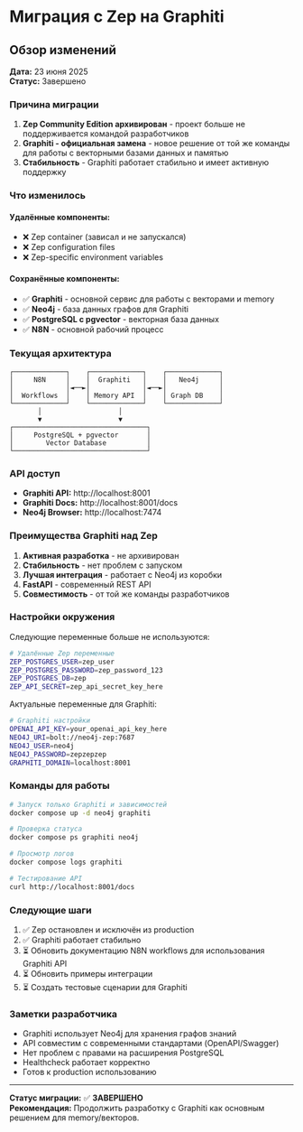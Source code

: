 # Миграция с Zep на Graphiti

## Обзор изменений

**Дата:** 23 июня 2025  
**Статус:** Завершено  

### Причина миграции

1. **Zep Community Edition архивирован** - проект больше не поддерживается командой разработчиков
2. **Graphiti - официальная замена** - новое решение от той же команды для работы с векторными базами данных и памятью
3. **Стабильность** - Graphiti работает стабильно и имеет активную поддержку

### Что изменилось

#### Удалённые компоненты:
- ❌ Zep container (зависал и не запускался)
- ❌ Zep configuration files
- ❌ Zep-specific environment variables

#### Сохранённые компоненты:
- ✅ **Graphiti** - основной сервис для работы с векторами и memory
- ✅ **Neo4j** - база данных графов для Graphiti
- ✅ **PostgreSQL с pgvector** - векторная база данных
- ✅ **N8N** - основной рабочий процесс

### Текущая архитектура

```
┌─────────────┐    ┌─────────────┐    ┌─────────────┐
│     N8N     │    │  Graphiti   │    │   Neo4j     │
│             │◄──►│             │◄──►│             │
│  Workflows  │    │ Memory API  │    │ Graph DB    │
└─────────────┘    └─────────────┘    └─────────────┘
       │                   │
       ▼                   ▼
┌─────────────────────────────────┐
│     PostgreSQL + pgvector       │
│        Vector Database          │
└─────────────────────────────────┘
```

### API доступ

- **Graphiti API:** http://localhost:8001
- **Graphiti Docs:** http://localhost:8001/docs
- **Neo4j Browser:** http://localhost:7474

### Преимущества Graphiti над Zep

1. **Активная разработка** - не архивирован
2. **Стабильность** - нет проблем с запуском
3. **Лучшая интеграция** - работает с Neo4j из коробки
4. **FastAPI** - современный REST API
5. **Совместимость** - от той же команды разработчиков

### Настройки окружения

Следующие переменные больше не используются:
```bash
# Удалённые Zep переменные
ZEP_POSTGRES_USER=zep_user
ZEP_POSTGRES_PASSWORD=zep_password_123
ZEP_POSTGRES_DB=zep
ZEP_API_SECRET=zep_api_secret_key_here
```

Актуальные переменные для Graphiti:
```bash
# Graphiti настройки
OPENAI_API_KEY=your_openai_api_key_here
NEO4J_URI=bolt://neo4j-zep:7687
NEO4J_USER=neo4j
NEO4J_PASSWORD=zepzepzep
GRAPHITI_DOMAIN=localhost:8001
```

### Команды для работы

```bash
# Запуск только Graphiti и зависимостей
docker compose up -d neo4j graphiti

# Проверка статуса
docker compose ps graphiti neo4j

# Просмотр логов
docker compose logs graphiti

# Тестирование API
curl http://localhost:8001/docs
```

### Следующие шаги

1. ✅ Zep остановлен и исключён из production
2. ✅ Graphiti работает стабильно
3. ⏳ Обновить документацию N8N workflows для использования Graphiti API
4. ⏳ Обновить примеры интеграции
5. ⏳ Создать тестовые сценарии для Graphiti

### Заметки разработчика

- Graphiti использует Neo4j для хранения графов знаний
- API совместим с современными стандартами (OpenAPI/Swagger)
- Нет проблем с правами на расширения PostgreSQL
- Healthcheck работает корректно
- Готов к production использованию

---

**Статус миграции:** ✅ **ЗАВЕРШЕНО**  
**Рекомендация:** Продолжить разработку с Graphiti как основным решением для memory/векторов.
